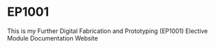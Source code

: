 # EP1001
This is my Further Digital Fabrication and Prototyping (EP1001) Elective Module Documentation Website
